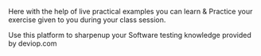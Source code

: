 Here with the help of live practical examples you can learn & Practice your exercise given to you during your class session.

Use this platform to sharpenup your Software testing knowledge provided by deviop.com
